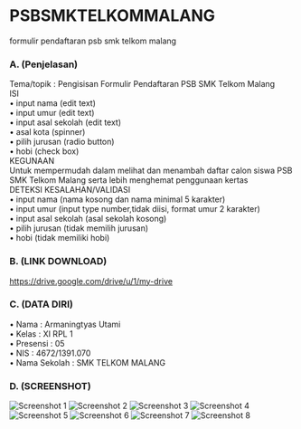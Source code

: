 # PSBSMKTELKOMMALANG
formulir pendaftaran psb smk telkom malang
### A. (Penjelasan)
Tema/topik : 
Pengisisan Formulir Pendaftaran PSB SMK Telkom Malang
<br>ISI
<br>•	input nama (edit text)
<br>•	input umur (edit text)
<br>•	input asal sekolah (edit text)
<br>•	asal kota (spinner)
<br>•	pilih jurusan (radio button)
<br>•	hobi (check box)
<br>KEGUNAAN 
<br>Untuk mempermudah dalam melihat dan menambah daftar calon siswa PSB SMK Telkom Malang serta lebih menghemat penggunaan kertas
<br>DETEKSI KESALAHAN/VALIDASI
<br>•	input nama (nama kosong dan nama minimal 5 karakter)
<br>•	input umur (input type number,tidak diisi, format umur 2 karakter)
<br>•	input asal sekolah (asal sekolah kosong)
<br>•	pilih jurusan (tidak memilih jurusan)
<br>•	hobi (tidak memiliki hobi) 
<br>
### B. (LINK DOWNLOAD)
https://drive.google.com/drive/u/1/my-drive
<br>
### C. (DATA DIRI)
•	Nama : Armaningtyas Utami
<br>•	Kelas : XI RPL 1
<br>•	Presensi : 05
<br>•	NIS : 4672/1391.070
<br>•	Nama Sekolah : SMK TELKOM MALANG 
<br>
### D. (SCREENSHOT)
![Screenshot 1](https://s4.postimg.org/n5c26hsfh/Whats_App_Image_2016_09_13_at_5_39_05_PM.jpg)
![Screenshot 2](https://s22.postimg.org/t1k6i2f81/Whats_App_Image_2016_09_13_at_5_39_06_PM.jpg)
![Screenshot 3](https://s15.postimg.org/opkxap4ez/Whats_App_Image_2016_09_13_at_5_39_04_PM.jpg)
![Screenshot 4](https://s14.postimg.org/hsxvacim9/Whats_App_Image_2016_09_13_at_5_39_03_PM.jpg)
![Screenshot 5](https://s17.postimg.org/vwzkqi9xb/Whats_App_Image_2016_09_13_at_5_38_56_PM.jpg)
![Screenshot 6](https://s14.postimg.org/fr5p2hmkh/Whats_App_Image_2016_09_13_at_5_38_55_PM.jpg)
![Screenshot 7](https://s16.postimg.org/zad6itbcl/Whats_App_Image_2016_09_13_at_5_38_55_PM_1.jpg)
![Screenshot 8](https://s9.postimg.org/ejt03synz/Whats_App_Image_2016_09_13_at_5_38_54_PM.jpg)
